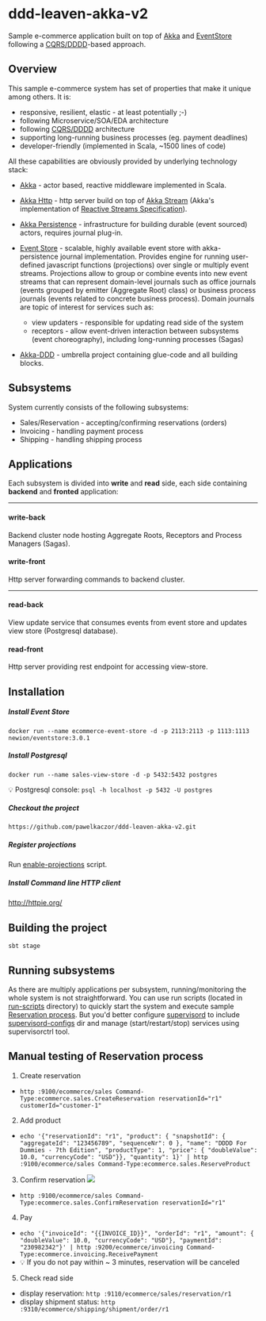 ddd-leaven-akka-v2
==================
Sample e-commerce application built on top of [Akka](akka.io) and [EventStore](geteventstore.com) following a [CQRS/DDDD](http://abdullin.com/post/dddd-cqrs-and-other-enterprise-development-buzz-words)-based approach.

Overview
--------------------

This sample e-commerce system has set of properties that make it unique among others. It is:

* responsive, resilient, elastic - at least potentially ;-)
* following Microservice/SOA/EDA architecture
* following [CQRS/DDDD](http://abdullin.com/post/dddd-cqrs-and-other-enterprise-development-buzz-words) architecture 
* supporting long-running business processes (eg. payment deadlines)
* developer-friendly (implemented in Scala, ~1500 lines of code)

All these capabilities are obviously provided by underlying technology stack:

* [Akka](akka.io) - actor based, reactive middleware implemented in Scala. 

* [Akka Http](http://typesafe.com/blog/akka-http-preview) - http server build on top of [Akka Stream]() (Akka's implementation of [Reactive Streams Specification](http://www.reactive-streams.org/)).

* [Akka Persistence](http://doc.akka.io/docs/akka/current/scala/persistence.html) - infrastructure for building durable (event sourced) actors, requires journal plug-in.

* [Event Store](http://geteventstore.com) - scalable, highly available event store with akka-persistence journal implementation. Provides engine for running user-defined javascript functions (projections) over single or multiply  event streams. Projections allow to group or combine events into new event streams that can represent domain-level journals such as office journals (events grouped by emitter (Aggregate Root) class) or business process journals (events related to concrete business process). Domain journals are topic of interest for services such as:
  * view updaters - responsible for updating read side of the system 
  * receptors - allow event-driven interaction between subsystems (event choreography), including long-running processes (Sagas)

* [Akka-DDD](http://github.com/pawelkaczor/akka-ddd) - umbrella project containing glue-code and all building blocks.

Subsystems
--------------------

System currently consists of the following subsystems:

* Sales/Reservation - accepting/confirming reservations (orders)
* Invoicing - handling payment process
* Shipping - handling shipping process

Applications
--------------------

Each subsystem is divided into **write** and **read** side, each side containing **backend** and **fronted** application: 

***
#### write-back
Backend cluster node hosting Aggregate Roots, Receptors and Process Managers (Sagas).

#### write-front
Http server forwarding commands to backend cluster. 

***
#### read-back
View update service that consumes events from event store and updates view store (Postgresql database).

#### read-front
Http server providing rest endpoint for accessing view-store. 

Installation
------------------------

##### Install Event Store

~~~
docker run --name ecommerce-event-store -d -p 2113:2113 -p 1113:1113 newion/eventstore:3.0.1
~~~

##### Install Postgresql
~~~
docker run --name sales-view-store -d -p 5432:5432 postgres
~~~

:bulb: Postgresql console: `psql -h localhost -p 5432 -U postgres`


##### Checkout the project
~~~
https://github.com/pawelkaczor/ddd-leaven-akka-v2.git
~~~

##### Register projections
Run [enable-projections](enable-projections) script.

##### Install Command line HTTP client

http://httpie.org/

Building the project
------------------------------

~~~
sbt stage
~~~

Running subsystems
------------------------------

As there are multiply applications per subsystem, running/monitoring the whole system is not straightforward.
You can use run scripts (located in [run-scripts](run-scripts) directory)
to quickly start the system and execute sample [Reservation process](#manual-testing). But you'd better configure [supervisord](http://supervisord.org/)
to include [supervisord-configs](supervisord-configs) dir and
manage (start/restart/stop) services using supervisorctrl tool.

<a name="manual-testing"></a>Manual testing of Reservation process
----------------------------

1. Create reservation
  * `http :9100/ecommerce/sales Command-Type:ecommerce.sales.CreateReservation reservationId="r1" customerId="customer-1"`


2. Add product
  * `echo '{"reservationId": "r1", "product": { "snapshotId": { "aggregateId": "123456789", "sequenceNr": 0 }, "name": "DDDD For Dummies - 7th Edition", "productType": 1, "price": { "doubleValue": 10.0, "currencyCode": "USD"}}, "quantity": 1}' | http :9100/ecommerce/sales Command-Type:ecommerce.sales.ReserveProduct`

3. Confirm reservation
  ![](https://raw.githubusercontent.com/pawelkaczor/ddd-leaven-akka-v2/master/project/diagrams/OrderingSystem.png)
  * `http :9100/ecommerce/sales Command-Type:ecommerce.sales.ConfirmReservation reservationId="r1"`

4. Pay
  * `echo '{"invoiceId": "{{INVOICE_ID}}", "orderId": "r1", "amount": { "doubleValue": 10.0, "currencyCode": "USD"}, "paymentId": "230982342"}' | http :9200/ecommerce/invoicing Command-Type:ecommerce.invoicing.ReceivePayment`
  * :bulb: If you do not pay within ~ 3 minutes, reservation will be canceled

5. Check read side
  * display reservation: `http :9110/ecommerce/sales/reservation/r1`
  * display shipment status: `http :9310/ecommerce/shipping/shipment/order/r1`
